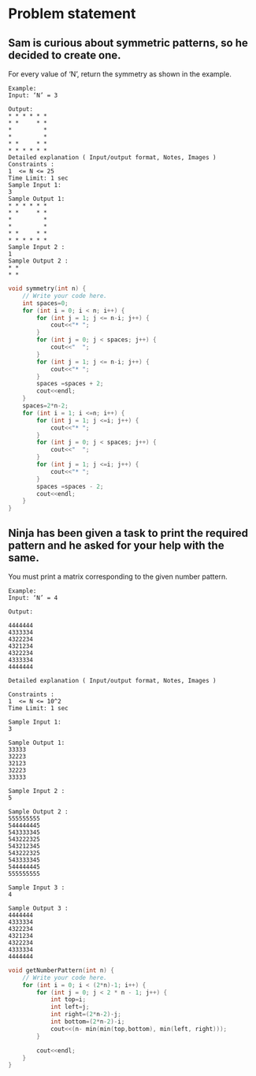 # Problem statement
## Sam is curious about symmetric patterns, so he decided to create one.

For every value of ‘N’, return the symmetry as shown in the example.


```
Example:
Input: ‘N’ = 3

Output: 
* * * * * * 
* *     * * 
*         * 
*         * 
* *     * * 
* * * * * * 
Detailed explanation ( Input/output format, Notes, Images )
Constraints :
1  <= N <= 25
Time Limit: 1 sec
Sample Input 1:
3
Sample Output 1:
* * * * * * 
* *     * * 
*         * 
*         * 
* *     * * 
* * * * * * 
Sample Input 2 :
1
Sample Output 2 :
* * 
* * 

```

```cpp
void symmetry(int n) {
    // Write your code here.
    int spaces=0;
    for (int i = 0; i < n; i++) {
        for (int j = 1; j <= n-i; j++) {
            cout<<"* ";
        }
        for (int j = 0; j < spaces; j++) {
            cout<<"  ";
        }
        for (int j = 1; j <= n-i; j++) {
            cout<<"* ";
        }
        spaces =spaces + 2;
        cout<<endl;
    }
    spaces=2*n-2;
    for (int i = 1; i <=n; i++) {
        for (int j = 1; j <=i; j++) {
            cout<<"* ";
        }
        for (int j = 0; j < spaces; j++) {
            cout<<"  ";
        }
        for (int j = 1; j <=i; j++) {
            cout<<"* ";
        }
        spaces =spaces - 2;
        cout<<endl;
    }
}

```




## Ninja has been given a task to print the required pattern and he asked for your help with the same.

You must print a matrix corresponding to the given number pattern.

```
Example:
Input: ‘N’ = 4

Output: 

4444444
4333334
4322234
4321234
4322234
4333334
4444444

Detailed explanation ( Input/output format, Notes, Images )

Constraints :
1  <= N <= 10^2
Time Limit: 1 sec

Sample Input 1:
3

Sample Output 1:
33333
32223
32123
32223
33333

Sample Input 2 :
5

Sample Output 2 :
555555555
544444445
543333345
543222325
543212345
543222325
543333345
544444445
555555555

Sample Input 3 :
4

Sample Output 3 :
4444444
4333334
4322234
4321234
4322234
4333334
4444444
```

```cpp
void getNumberPattern(int n) {
    // Write your code here.
    for (int i = 0; i < (2*n)-1; i++) {
        for (int j = 0; j < 2 * n - 1; j++) {
            int top=i;
            int left=j;
            int right=(2*n-2)-j;
            int bottom=(2*n-2)-i;
            cout<<(n- min(min(top,bottom), min(left, right)));
        }

        cout<<endl;
    }
}

```